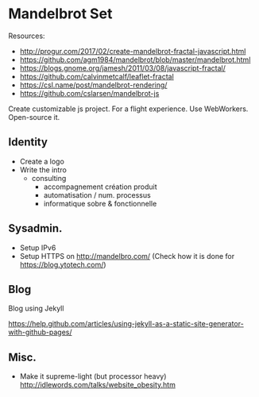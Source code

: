 # Mandelbrot Set

Resources:
* http://progur.com/2017/02/create-mandelbrot-fractal-javascript.html
* https://github.com/agm1984/mandelbrot/blob/master/mandelbrot.html
* https://blogs.gnome.org/jamesh/2011/03/08/javascript-fractal/
* https://github.com/calvinmetcalf/leaflet-fractal
* https://csl.name/post/mandelbrot-rendering/
* https://github.com/cslarsen/mandelbrot-js

Create customizable js project. For a flight experience. Use WebWorkers.
Open-source it.

## Identity

* Create a logo
* Write the intro
    * consulting
        * accompagnement création produit
        * automatisation / num. processus
        * informatique sobre & fonctionnelle

## Sysadmin.

* Setup IPv6
* Setup HTTPS on http://mandelbro.com/ (Check how it is done for https://blog.ytotech.com/)

## Blog

Blog using Jekyll

https://help.github.com/articles/using-jekyll-as-a-static-site-generator-with-github-pages/

## Misc.

* Make it supreme-light (but processor heavy) http://idlewords.com/talks/website_obesity.htm
